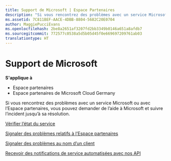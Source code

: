 ```yaml
---
title: Support de Microsoft | Espace Partenaires
description: "Si vous rencontrez des problèmes avec un service Microsoft ou avec l’Espace partenaires, vous pouvez demander de l&quot;aide à Microsoft et suivre l&quot;incident jusqu&quot;à sa résolution."
ms.assetid: 7C811BEF-AACE-4DBB-8804-5682C20E0704
author: MaggiePucciEvans
ms.openlocfilehash: 2be8a2651af3207fd2bb3349b0146a651a8afdb7
ms.sourcegitcommit: 772577c0538a5d5b05d45f0e669697209761ab03
translationtype: HT
---
```

# <a name="support-from-microsoft"></a>Support de Microsoft

**S'applique à**

-  Espace partenaires
-  Espace partenaires de Microsoft Cloud Germany

Si vous rencontrez des problèmes avec un service Microsoft ou avec l’Espace partenaires, vous pouvez demander de l’aide à Microsoft et suivre l’incident jusqu’à sa résolution.

[Vérifier l’état du service](check-service-health.md)

[Signaler des problèmes relatifs à l’Espace partenaires](report-problems-with-partner-center.md)

[Signaler des problèmes au nom d’un client ](report-problems-on-behalf-of-a-customer.md)

[Recevoir des notifications de service automatisées avec nos&nbsp;API](get-automated-service-notifications-with-our-apis.md)

 

 



